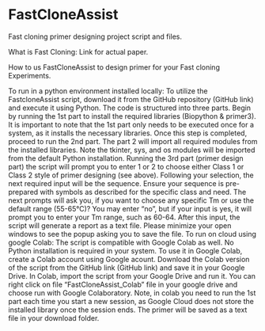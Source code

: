 # FastCloneAssist
Fast cloning primer designing project script and files.

What is Fast Cloning: Link for actual paper.

How to us FastCloneAssist to design primer for your Fast cloning Experiments.

To run in a python environment installed locally: 
To utilize the FastcloneAssist script, download it from the GitHub repository (GitHub link) and execute it using Python. The code is structured into three parts. Begin by running the 1st part to install the required libraries (Biopython & primer3). It is important to note that the 1st part only needs to be executed once for a system, as it installs the necessary libraries. Once this step is completed, proceed to run the 2nd part. The part 2 will import all required modules from the installed libraries. Note the tkinter, sys, and os modules will be imported from the default Python installation. 
Running the 3rd part (primer design part) the script will prompt you to enter 1 or 2 to choose either Class 1 or Class 2 style of primer designing (see above). Following your selection, the next required input will be the sequence. Ensure your sequence is pre-prepared with symbols as described for the specific class and need. The next prompts will ask you, if you want to choose any specific Tm or use the default range (55-65°C)? You may enter “no”, but if your input is yes, it will prompt you to enter your Tm range, such as 60-64. After this input, the script will generate a report as a text file. Please minimize your open windows to see the popup asking you to save the file.
To run on cloud using google Colab:
The script is compatible with Google Colab as well. No Python installation is required in your system. To use it in Google Colab, create a Colab account using Google acount. Download the Colab version of the script from the GitHub link (GitHub link) and save it in your Google Drive. In Colab, import the script from your Google Drive and run it. You can right click on file “FastCloneAssist_Colab” file in your google drive and choose run with Google Colaboratory. Note, in colab you need to run the 1st part each time you start a new session, as Google Cloud does not store the installed library once the session ends. The primer will be saved as a text file in your download folder.


